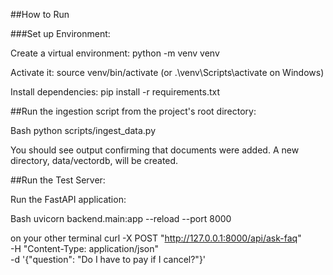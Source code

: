 ##How to Run

###Set up Environment:

Create a virtual environment: python -m venv venv

Activate it: source venv/bin/activate (or .\venv\Scripts\activate on Windows)

Install dependencies: pip install -r requirements.txt

##Run the ingestion script from the project's root directory:

Bash
python scripts/ingest_data.py

You should see output confirming that documents were added. A new directory, data/vectordb, will be created.

##Run the Test Server:

Run the FastAPI application:

Bash
uvicorn backend.main:app --reload --port 8000


on your other terminal 
curl -X POST "http://127.0.0.1:8000/api/ask-faq" \
     -H "Content-Type: application/json" \
     -d '{"question": "Do I have to pay if I cancel?"}'
